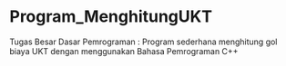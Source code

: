# Program_MenghitungUKT
Tugas Besar Dasar Pemrograman : Program sederhana menghitung gol biaya UKT dengan menggunakan Bahasa Pemrograman C++
